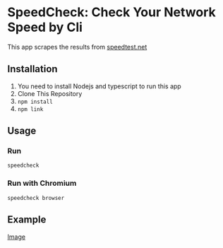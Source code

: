# SpeedCheck: Check Your Network Speed by Cli

This app scrapes the results from [speedtest.net](ttps://www.speedtest.net)

## Installation

1. You need to install Nodejs and typescript to run this app
2. Clone This Repository
3. `npm install`
4. `npm link`

## Usage

### Run

`speedcheck`

### Run with Chromium

`speedcheck browser`

## Example

[Image](../example.PNG?raw=true)
